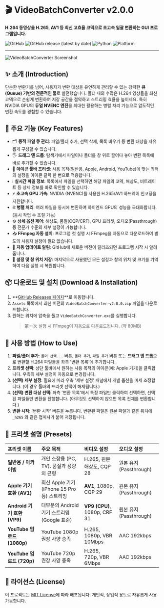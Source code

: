 # 🎬 VideoBatchConverter v2.0.0

**H.264 동영상을 H.265, AV1 등 최신 고효율 코덱으로 초고속 일괄 변환하는 GUI 프로그램입니다.**

![GitHub](https://img.shields.io/github/license/deuxdoom/VideoBatchConverter)
![GitHub release (latest by date)](https://img.shields.io/github/v/release/deuxdoom/VideoBatchConverter)
![Python](https://img.shields.io/badge/python-3.8+-blue.svg)
![Platform](https://img.shields.io/badge/platform-windows-lightgrey.svg)

---

![VideoBatchConverter Screenshot](httpsd://raw.githubusercontent.com/deuxdoom/VideoBatchConverter/main/screenshot.png) 

## ✨ 소개 (Introduction)

단순한 변환기를 넘어, 사용자가 변환 대상을 유연하게 관리할 수 있는 강력한 **큐(Queue) 기반의 전문적인 툴**로 발전했습니다. 폴더 내의 수많은 H.264 영상들을 최신 코덱으로 손쉽게 변환하여 저장 공간을 절약하고 스트리밍 효율을 높이세요. 특히 NVIDIA GPU의 **듀얼 NVENC 엔진**을 최대한 활용하는 병렬 처리 기능으로 압도적인 변환 속도를 경험할 수 있습니다.

## 🚀 주요 기능 (Key Features)

-   🗂️ **동적 파일 큐 관리**: 파일/폴더 추가, 선택 삭제, 목록 비우기 등 변환 대상을 자유롭게 구성할 수 있습니다.
-   🖐️ **드래그 앤 드롭**: 탐색기에서 파일이나 폴더를 창 위로 끌어다 놓아 변환 목록에 바로 추가할 수 있습니다.
-   🎯 **아이콘 툴바 프리셋**: 사용 목적(일반용, Apple, Android, YouTube)에 맞는 최적의 설정을 아이콘 클릭 한 번으로 적용합니다.
-   ℹ️ **실시간 파일 정보**: 목록에서 파일을 선택하면 해당 파일의 코덱, 해상도, 비트레이트 등 상세 정보를 바로 확인할 수 있습니다.
-   ⚡️ **초고속 GPU 가속**: NVIDIA (NVENC)를 사용한 H.265/AV1 하드웨어 인코딩을 지원합니다.
-   ⛓️ **병렬 처리**: 여러 파일을 동시에 변환하여 하이엔드 GPU의 성능을 극대화합니다. (동시 작업 수 조절 가능)
-   ⚙️ **상세 옵션 제어**: 해상도, 품질(CQP/CRF), GPU 프리셋, 오디오(Passthrough) 등 전문가 수준의 세부 설정이 가능합니다.
-   📥 **FFmpeg 자동 설치**: 프로그램 첫 실행 시 FFmpeg을 자동으로 다운로드하여 별도의 사용자 설정이 필요 없습니다.
-   🔄 **자동 업데이트 알림**: GitHub에 새로운 버전이 릴리즈되면 프로그램 시작 시 알려줍니다.
-   📝 **설정 및 창 위치 저장**: 마지막으로 사용했던 모든 설정과 창의 위치 및 크기를 기억하여 다음 실행 시 복원합니다.

## 📦 다운로드 및 설치 (Download & Installation)

1.  **[GitHub Releases 페이지](https://github.com/deuxdoom/VideoBatchConverter/releases)**로 이동합니다.
2.  `Assets` 목록에서 최신 버전의 `VideoBatchConverter-v2.0.0.zip` 파일을 다운로드합니다.
3.  원하는 위치에 압축을 풀고 `VideoBatchConverter.exe`를 실행합니다.
    > 第一次 실행 시 FFmpeg이 자동으로 다운로드됩니다. (약 80MB)

## 📖 사용 방법 (How to Use)

1.  **파일/폴더 추가**: `폴더 선택...` 버튼, `폴더 추가`, `파일 추가` 버튼 또는 **드래그 앤 드롭**으로 변환할 H.264 파일들을 좌측 '변환 목록'에 추가합니다.
2.  **프리셋 선택**: 상단 툴바에서 원하는 사용 목적의 아이콘(예: Apple 기기)을 클릭합니다. 우측의 세부 설정이 자동으로 변경됩니다.
3.  **(선택) 세부 설정**: 필요에 따라 우측 '세부 설정' 패널에서 개별 옵션을 미세 조정합니다. (이 경우 툴바의 프리셋 선택이 해제됩니다.)
4.  **(선택) 변환 대상 선택**: 좌측 '변환 목록'에서 특정 파일만 클릭하여 선택하면, 선택된 파일들만 변환을 진행합니다. (아무것도 선택하지 않으면 목록 전체를 변환합니다.)
5.  **변환 시작**: '변환 시작' 버튼을 누릅니다. 변환된 파일은 원본 파일과 같은 위치에 `_h265` 와 같은 접미사가 붙어 저장됩니다.

## 🎯 프리셋 설명 (Presets)

| 프리셋 이름 | 주요 목적 | 비디오 설정 | 오디오 설정 |
| :--- | :--- | :--- | :--- |
| **일반용 / 아카이빙** | 개인 소장용 (PC, TV). 품질과 용량의 균형 | H.265, 원본 해상도, CQP 28 | 원본 유지 (Passthrough) |
| **Apple 기기 호환 (AV1)** | 최신 Apple 기기(iPhone 15 Pro 등) 스트리밍 | **AV1**, 1080p, CQP 29 | 원본 유지 (Passthrough) |
| **Android 기기 호환 (VP9)** | 대부분의 Android 기기 스트리밍 (Google 표준) | **VP9 (CPU)**, 1080p, CRF 31 | 원본 유지 (Passthrough) |
| **YouTube 업로드 (1080p)**| YouTube 1080p 권장 사양 충족 | H.265, 1080p, VBR 10Mbps | AAC 192kbps |
| **YouTube 업로드 (720p)** | YouTube 720p 권장 사양 충족 | H.265, 720p, VBR 6Mbps | AAC 192kbps |

## 📜 라이선스 (License)

이 프로젝트는 [MIT License](LICENSE)에 따라 배포됩니다. 개인적, 상업적 용도로 자유롭게 사용 가능합니다.
